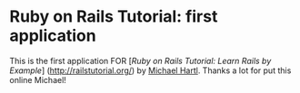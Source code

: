 # Ruby on Rails Tutorial: first application

This is the first application FOR [*Ruby on Rails Tutorial: Learn Rails by Example*] (http://railstutorial.org/) by [Michael Hartl](http://michaelhartl.com).
Thanks a lot for put this online Michael!